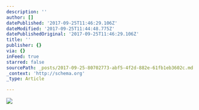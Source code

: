 ```yaml
---
description: ''
author: []
datePublished: '2017-09-25T11:46:29.106Z'
dateModified: '2017-09-25T11:44:48.775Z'
datePublishedOriginal: '2017-09-25T11:46:29.106Z'
title: ''
publisher: {}
via: {}
inFeed: true
starred: false
sourcePath: _posts/2017-09-25-80702773-abf5-4f2d-882e-61fb1eb3602c.md
_context: 'http://schema.org'
_type: Article

---
```

![](https://the-grid-user-content.s3-us-west-2.amazonaws.com/0edef0cf-e787-439b-96e7-0d5b107bea7b.jpg)